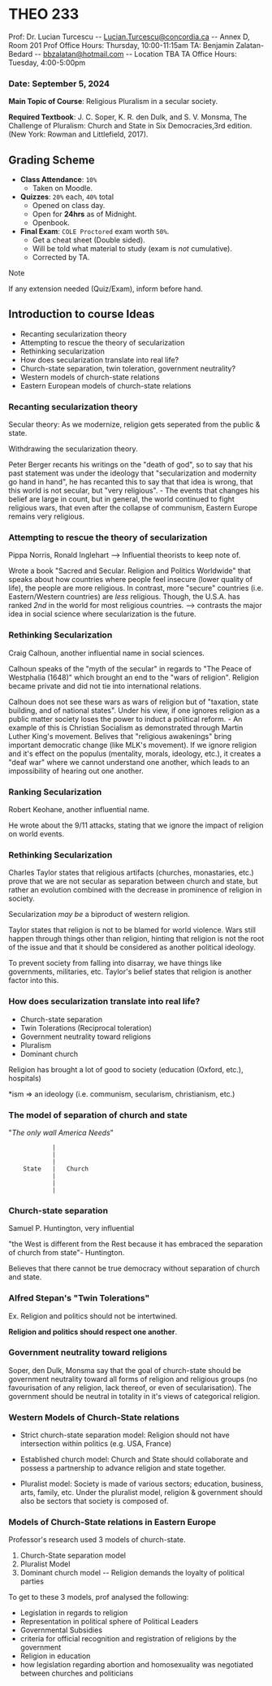 # THEO 233
Prof: Dr. Lucian Turcescu -- Lucian.Turcescu@concordia.ca -- Annex D, Room 201
Prof Office Hours: Thursday, 10:00-11:15am
TA: Benjamin Zalatan-Bedard -- bbzalatan@hotmail.com -- Location TBA
TA Office Hours: Tuesday, 4:00-5:00pm

### Date: September 5, 2024

**Main Topic of Course**: Religious Pluralism in a secular society.

**Required Textbook**: J. C. Soper, K. R. den Dulk, and S. V. Monsma, The Challenge of Pluralism: Church and State in Six Democracies,3rd edition.(New York: Rowman and Littlefield, 2017).

## Grading Scheme
- **Class Attendance**: `10%`
    - Taken on Moodle.
- **Quizzes**: `20%` each, `40%` total
    - Opened on class day.
    - Open for **24hrs** as of Midnight.
    - Openbook.
- **Final Exam**: `COLE Proctored` exam worth `50%`.
    - Get a cheat sheet (Double sided).
    - Will be told what material to study (exam is *not* cumulative).
    - Corrected by TA.

> [!NOTE]
> If any extension needed (Quiz/Exam), inform before hand.


## Introduction to course Ideas

- Recanting secularization theory
- Attempting to rescue the theory of secularization
- Rethinking secularization
- How does secularization translate into real life?
- Church-state separation, twin toleration, government neutrality?
- Western models of church-state relations
- Eastern European models of church-state relations

### Recanting secularization theory

Secular theory: As we modernize, religion gets seperated from the public & state.

Withdrawing the secularization theory.

Peter Berger recants his writings on the "death of god", so to say that his past statement was under the ideology that "secularization and modernity go hand in hand", he has recanted this to say that that idea is wrong, that this world is not secular, but "very religious".
    - The events that changes his belief are large in count, but in general, the world continued to fight religious wars, that even after the collapse of communism, Eastern Europe remains very religious.

### Attempting to rescue the theory of secularization

Pippa Norris, Ronald Inglehart --> Influential theorists to keep note of.

Wrote a book "Sacred and Secular. Religion and Politics Worldwide" that speaks about how countries where people feel insecure (lower quality of life), the people are more religious. In contrast, more "secure" countries (i.e. Eastern/Western countries) are *less* religious. Though, the U.S.A. has ranked *2nd* in the world for most religious countries.
--> contrasts the major idea in social science where secularization is the future.

### Rethinking Secularization

Craig Calhoun, another influential name in social sciences.

Calhoun speaks of the "myth of the secular" in regards to "The Peace of Westphalia (1648)" which brought an end to the "wars of religion". Religion became private and did not tie into international relations.

Calhoun does not see these wars as wars of religion but of "taxation, state building, and of national states". Under his view, if one ignores religion as a public matter society loses the power to induct a political reform.
    - An example of this is Christian Socialism as demonstrated through Martin Luther King's movement.
Belives that "religious awakenings" bring important democratic change (like MLK's movement).
If we ignore religion and it's effect on the populus (mentality, morals, ideology, etc.), it creates a "deaf war" where we cannot understand one another, which leads to an impossibility of hearing out one another.

### Ranking Secularization

Robert Keohane, another influential name.

He wrote about the 9/11 attacks, stating that we ignore the impact of religion on world events.

### Rethinking Secularization

Charles Taylor states that religious artifacts (churches, monastaries, etc.) prove that we are not secular as separation between church and state, but rather an evolution combined with the decrease in prominence of religion in society.

Secularization *may be* a biproduct of western religion.

Taylor states that religion is not to be blamed for world violence. Wars still happen through things other than religion, hinting that religion is not the root of the issue and that it should be considered as another political ideology.

To prevent society from falling into disarray, we have things like governments, militaries, etc. Taylor's belief states that religion is another factor into this.

### How does secularization translate into real life?

- Church-state separation
- Twin Tolerations (Reciprocal toleration)
- Government neutrality toward religions 
- Pluralism
- Dominant church

Religion has brought a lot of good to society (education (Oxford, etc.), hospitals)

*ism => an ideology (i.e. communism, secularism, christianism, etc.)

### The model of separation of church and state

"*The only wall America Needs*"

                |
                |
                |
        State   |   Church
                |
                |
                |


### Church-state separation

Samuel P. Huntington, very influential

"the West is different from the Rest because it has embraced the separation of church from state"- Huntington.

Believes that there cannot be true democracy without separation of church and state.

### Alfred Stepan's "Twin Tolerations"

Ex. Religion and politics should not be intertwined.

**Religion and politics should respect one another**.

### Government neutrality toward religions

Soper, den Dulk, Monsma say that the goal of church-state should be government neutrality toward all forms of religion and religious groups (no favourisation of any religion, lack thereof, or even of secularisation). The government should be neutral in totality in it's views of categorical religion.

### Western Models of Church-State relations

- Strict church-state separation model: Religion should not have intersection within politics (e.g. USA, France)

- Established church model: Church and State should collaborate and possess a partnership to advance religion and state together.

- Pluralist model: Society is made of various sectors; education, business, arts, family, etc. Under the pluralist model, religion & government should also be sectors that society is composed of.

### Models of Church-State relations in Eastern Europe

Professor's research used 3 models of church-state.

1. Church-State separation model
2. Pluralist Model
3. Dominant church model -- Religion demands the loyalty of political parties

To get to these 3 models, prof analysed the following:
- Legislation in regards to religion
- Representation in political sphere of Political Leaders
- Governmental Subsidies
- criteria for official recognition and registration of religions by the government
- Religion in education
- how legislation regarding abortion and homosexuality was negotiated between churches and politicians

